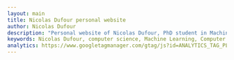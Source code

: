 ```yaml
---
layout: main
title: Nicolas Dufour personal website
author: Nicolas Dufour
description: "Personal website of Nicolas Dufour, PhD student in Machine Learning."
keywords: Nicolas Dufour, computer science, Machine Learning, Computer Vison, diffusion, generative models, PhD student, personal website
analytics: https://www.googletagmanager.com/gtag/js?id=ANALYTICS_TAG_PLACEHOLDER
---
```

